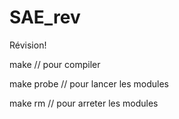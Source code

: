 # SAE_rev
Révision!

make // pour compiler

make probe // pour lancer les modules

make rm // pour arreter les modules
